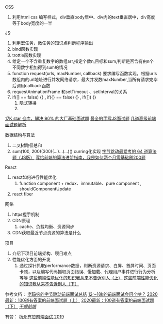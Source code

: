 <!--
 * @Descripttion: 
 * @version: 
 * @Author: shenjia
 * @Date: 2021-07-24 10:02:10
 * @LastEditors: shenjia
 * @LastEditTime: 2021-08-26 08:01:07
-->

CSS
1. 利用html css 编写样式，div垂直body居中、div内的text垂直居中，div高度等于body宽度的一半



JS:
1. 利用宏任务，微任务的知识点判断程序输出
2. bind函数实现
3. trottle函数实现
4. 给定一个不含重复数字的数组arr,指定个数n,目标和sum,判断是否含有由n个不同数字相加得到sum的情况
5. function request(urls, maxNumber, callback) 要求编写函数实现，根据urls数组内的url地址进行并发网络请求，最大并发数maxNumber,当所有请求完毕后调用callback函数
6. requestAnimationFrame 和setTimeout 、setInterval的关系
7. if([] == false) {} , if({} == false) {} , if([]) {}
   1. 隐式转换
   2. 
[17K star 仓库，解决 90% 的大厂基础面试题](https://juejin.cn/post/6947860760840110088)
[最全的手写JS面试题](https://juejin.cn/post/6968713283884974088)
[几道高级前端面试题解析](https://juejin.cn/post/6844903598707441672)



数据结构与算法
1. 二叉树路径总和
2. sum(100, 200)(300)(...)...(...)() curring化实现
[字节跳动最爱考的 64 道算法题（JS版）](https://juejin.cn/post/6947842412102287373)
[写给前端的算法进阶指南，我是如何两个月零基础刷200题](https://juejin.cn/post/6847009772500156429)



React
1. react如何进行性能优化
   1. function component + redux、immutable、pure component , shouldComponentUpdate
2. react fiber



网络
1. https握手机制
2. CDN原理
   1. cache、负载均衡、资源同步
3. CDN获取最近节点资源的算法是什么



项目
1. 介绍下项目前端架构、项目难点
2. 性能优化方面的开发
   1. 通过探针抓取performance数据，判断资源请求、白屏、首屏时间、页面卡顿，以及编写代码抓取页面错误、慢加载、代理用户事件进行行为分析等等
[这些前端性能优化的知识我从来不告诉别人（上）](https://juejin.cn/post/6970987477133705252)
[这些前端性能优化的知识我从来不告诉别人（下）](https://juejin.cn/post/6971359910525141005)



参考文档：
[老码农的字节跳动前端面试总结](https://zhuanlan.zhihu.com/p/68974750)
[12～18k的前端面试会问个啥？](https://juejin.cn/post/6977919113733603342)
[2020最新：100道有答案的前端面试题（上）](https://juejin.cn/post/6847902225423925255)
[2020最新：100道有答案的前端面试题（下）](https://juejin.cn/post/6850418121250570248)
[*干爆前端*](https://github.com/KieSun/fucking-frontend)

有赞：
[杭州有赞前端面试 2019](https://www.nowcoder.com/discuss/232732)
